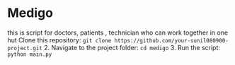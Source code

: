# Medigo
this is script for doctors, patients , technician who can work together in one hut 
Clone this repository:
   `git clone https://github.com/your-sunil080900-project.git`
2. Navigate to the project folder:
   `cd medigo`
3. Run the script:
    `python main.py`
